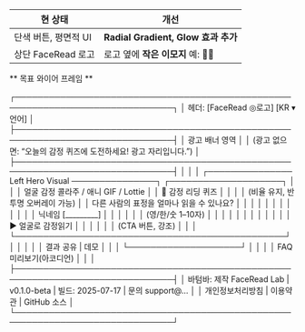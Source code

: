 | 현 상태           | 개선                               |
| -------------- | -------------------------------- |
| 단색 버튼, 평면적 UI  | **Radial Gradient, Glow 효과 추가**  |
| 상단 FaceRead 로고 | 로고 옆에 **작은 이모지** 예: 🧠🫣         |

** 목표 와이어 프레임 **

┌──────────────────────────────────────────────────────────────────────────────┐
│ 헤더: [FaceRead ◎로고]            [KR ▾ 언어]                                   │
├──────────────────────────────────────────────────────────────────────────────┤
│                                광고 배너 영역                                 │
│       (광고 없으면: “오늘의 감정 퀴즈에 도전하세요! 광고 자리입니다.”)          │
├──────────────────────────────────────────────────────────────────────────────┤
│                                                                              │
│   ┌─────────────── Left Hero Visual ───────────────┐  ┌────────────────────┐ │
│   │   얼굴 감정 콜라주 / 애니 GIF / Lottie        │  │  🎯 감정 리딩 퀴즈     │ │
│   │   (비율 유지, 반투명 오버레이 가능)           │  │  다른 사람의 표정을 얼마나 읽을 수 있나요?       │ │
│   │                                                │  │                      │ │
│   │                                                │  │  닉네임 [_________]  │ │
│   │                                                │  │  (영/한/숫 1–10자)    │ │
│   │                                                │  │                      │ │
│   │                                                │  │  ▶ 얼굴로 감정읽기    │ │
│   │                                                │  │  (CTA 버튼, 강조)     │ │
│   └────────────────────────────────────────────────┘  │                      │ │
│                                                       │  결과 공유 | 데모     │ │
│                                                       └────────────────────┘ │
│                                                                              │
│                                     FAQ 미리보기(아코디언)                 │
│                                                                              │
├──────────────────────────────────────────────────────────────────────────────┤
│ 바텀바: 제작 FaceRead Lab | v0.1.0-beta | 빌드: 2025-07-17 | 문의 support@... │
│ 개인정보처리방침 | 이용약관 | GitHub 소스                                                   │
└──────────────────────────────────────────────────────────────────────────────┘

